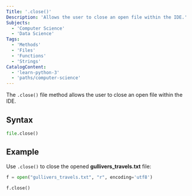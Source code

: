 ```yaml
---
Title: '.close()'
Description: 'Allows the user to close an open file within the IDE.'
Subjects:
  - 'Computer Science'
  - 'Data Science'
Tags:
  - 'Methods'
  - 'Files'
  - 'Functions'
  - 'Strings'
CatalogContent:
  - 'learn-python-3'
  - 'paths/computer-science'
---
```


The `.close()` file method allows the user to close an open file within the IDE.

## Syntax

```py
file.close()
```

## Example

Use `.close()` to close the opened **gullivers_travels.txt** file:

```python
f = open("gullivers_travels.txt", "r", encoding='utf8')

f.close()
```
